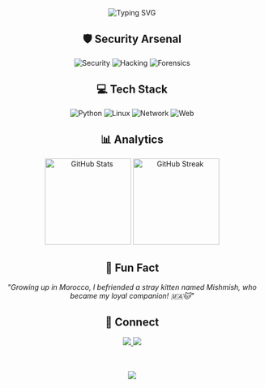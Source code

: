 <div align="center">
  <img src="https://readme-typing-svg.herokuapp.com?font=JetBrains+Mono&weight=600&size=30&duration=3000&pause=1000&color=9745F5&center=true&vCenter=true&random=false&width=535&lines=Hi%2C+I'm+Fatima+Bouyarmane+%F0%9F%91%8B;Cybersecurity+Student+%F0%9F%94%92;Moroccan+Tech+Explorer+%F0%9F%8C%9F" alt="Typing SVG" />
</div>

<!-- About Me Section -->


<!-- Skills Section -->
<div align="center">
  <h2>🛡️ Security Arsenal</h2>
  
  ![Security](https://img.shields.io/badge/Security-9745F5?style=for-the-badge&logo=shield&logoColor=white)
  ![Hacking](https://img.shields.io/badge/Ethical_Hacking-9745F5?style=for-the-badge&logo=hackaday&logoColor=white)
  ![Forensics](https://img.shields.io/badge/Digital_Forensics-9745F5?style=for-the-badge&logo=detective&logoColor=white)
  
  <h2>💻 Tech Stack</h2>
  
  ![Python](https://img.shields.io/badge/Python-9745F5?style=for-the-badge&logo=python&logoColor=white)
  ![Linux](https://img.shields.io/badge/Linux-9745F5?style=for-the-badge&logo=linux&logoColor=white)
  ![Network](https://img.shields.io/badge/Networking-9745F5?style=for-the-badge&logo=cisco&logoColor=white)
  ![Web](https://img.shields.io/badge/Web_Security-9745F5?style=for-the-badge&logo=firefox&logoColor=white)
</div>

<!-- GitHub Stats -->
<div align="center">
  <h2>📊 Analytics</h2>
  <img src="https://github-readme-stats.vercel.app/api?username=fatimabouyarmane&show_icons=true&theme=midnight-purple&hide_border=true&bg_color=0D1117" alt="GitHub Stats" height="170"/>
  <img src="https://github-readme-streak-stats.herokuapp.com/?user=fatimabouyarmane&theme=midnight-purple&hide_border=true&background=0D1117" alt="GitHub Streak" height="170"/>
</div>

<!-- Fun Fact -->
<div align="center">
  <h2>🌟 Fun Fact</h2>
  <i>"Growing up in Morocco, I befriended a stray kitten named Mishmish, who became my loyal companion! 🇲🇦🐱"</i>
</div>

<!-- Connect Section -->
<div align="center">
  <h2>🤝 Connect</h2>
  <a href="mailto:fbouyarmane@gmail.com">
    <img src="https://img.shields.io/badge/Gmail-9745F5?style=for-the-badge&logo=gmail&logoColor=white">
  </a>
  <a href="https://www.linkedin.com/in/fatima-bouyarmane-919892228/">
    <img src="https://img.shields.io/badge/LinkedIn-9745F5?style=for-the-badge&logo=linkedin&logoColor=white">
  </a>
  
  <br><br>
  <img src="https://komarev.com/ghpvc/?username=fatimabouyarmane&color=9745F5&style=for-the-badge">
</div>
